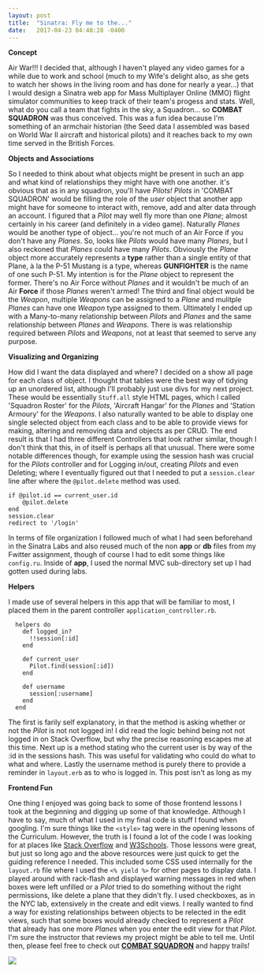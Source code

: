```yaml
---
layout: post
title:  "Sinatra: Fly me to the..."
date:   2017-04-23 04:48:28 -0400
---
```



**Concept**

Air War!!! I decided that, although I haven't played any video games for a while due to work and school (much to my Wife's delight also, as she gets to watch her shows in the living room and has done for nearly a year...) that I would design a Sinatra web app for Mass Multiplayer Online (MMO) flight simulator communities to keep track of their team's progess and stats. Well, what do you call a team that fights in the sky, a Squadron... so **COMBAT SQUADRON** was thus conceived. This was a fun idea because I'm something of an armchair historian (the Seed data I assembled was based on World War II aircraft and historical pilots) and it reaches back to my own time served in the British Forces.

**Objects and Associations**

So I needed to think about what objects might be present in such an app and what kind of relationships they might have with one another. it's obvious that as in any squadron, you'll have *Pilots!* *Pilots* in 'COMBAT SQUADRON' would be filling the role of the *user* object that another app might have for someone to interact with, remove, add and alter data through an account. I figured that a *Pilot* may well fly more than one *Plane*; almost certainly in his career (and definitely in a video game). Naturally *Planes* would be another type of object... you're not much of an Air Force if you don't have any *Planes*. So, looks like *Pilots* would have many *Planes*, but I also reckoned that *Planes* could have many *Pilots*. Obviously the *Plane* object more accurately represents a **type** rather than a single entity of that Plane, à la the P-51 Mustang is a type, whereas **GUNFIGHTER** is the name of one such P-51. My intention is for the *Plane* object to represent the former. There's no Air Force without *Planes* and it wouldn't be much of an Air **Force** if those *Planes* weren't armed! The third and final object would be the *Weapon*, multiple *Weapons* can be assigned to a *Plane* and mulitple *Planes* can have one *Weapon* type assigned to them. Ultimately I ended up with a Many-to-many relationship between *Pilots* and *Planes* and the same relationship between *Planes* and *Weapons*. There is was relationship required between *Pilots* and *Weapons*, not at least that seemed to serve any purpose.

**Visualizing and Organizing**

How did I want the data displayed and where? I decided on a show all page for each class of object. I thought that tables were the best way of tidying up an unordered list, although I'll probably just use divs for my next project. These would be essentially `Stuff.all` style HTML pages, which I called 'Squadron Roster' for the *Pilots*, 'Aircraft Hangar' for the *Planes* and 'Station Armoury' for the *Weapons*. I also naturally wanted to be able to display one single selected object from each class and to be able to provide views for making, altering and removing data and objects as per CRUD. The end result is that I had three different Controllers that look rather similar, though I don't think that this, in of itself is perhaps all that unusual. There were some notable differences though, for example using the session hash was crucial for the *Pilots* controller and for Logging in/out,  creating *Pilots* and even Deleting; where I eventually figured out that I needed to put a `session.clear` line after where the `@pilot.delete` method was used.

```      
if @pilot.id == current_user.id
	@pilot.delete
end
session.clear
redirect to '/login'
```

In terms of file organization I followed much of what I had seen beforehand in the Sinatra Labs and also reused much of the non **app** or **db** files from my Fwitter assignment, though of course I had to edit some things like `config.ru`. Inside of **app**, I used the normal MVC sub-directory set up I had gotten used during labs.

**Helpers**

I made use of several helpers in this app that will be familiar to most, I placed them in the parent controller `application_controller.rb`.

```
  helpers do
    def logged_in?
      !!session[:id]
    end

    def current_user
      Pilot.find(session[:id])
    end

    def username
      session[:username]
    end
  end
```

The first is farily self explanatory, in that the method is asking whether or not the *Pilot* is not not logged in! I did read the logic behind being not not logged in on Stack Overflow, but why the precise reasoning escapes me at this time. Next up is a method stating who the current user is by way of the :id in the sessions hash. This was useful for validating who could do what to what and where. Lastly the username method is purely there to provide a reminder in `layout.erb` as to who is logged in. This post isn't as long as my 

**Frontend Fun**

One thing I enjoyed was going back to some of those frontend lessons I took at the beginning and digging up some of that knowledge. Although I have to say, much of what I used in my final code is stuff I found when googling. I'm sure things like the `<style>` tag were in the opening lessons of the Curriculum. However, the truth is I found a lot of the code I was looking for at places like [Stack Overflow](http://stackoverflow.com/) and [W3Schools](https://www.w3schools.com/). Those lessons were great, but just so long ago and the above resources were just quick to get the guiding reference I needed. This included some CSS used internally for the `layout.rb` file where I used the `<% yield %>` for other pages to display data. I played around with rack-flash and displayed warning messages in red when boxes were left unfilled or a *Pilot* tried to do something without the right permissions, like delete a plane that they didn't fly. I used checkboxes, as in the NYC lab, extensively in the create and edit views. I really wanted to find a way for existing relationships between objects to be relected in the edit views, such that some boxes would already checked to represent a *Pilot* that already has one more *Planes* when you enter the edit view for that *Pilot*. I'm sure the instructor that reviews my project might be able to tell me. Until then, please feel free to check out [**COMBAT SQUADRON**](https://github.com/jonpstone/portfolio-project-sinatra-combat-squadron) and happy trails!

![](http://orig09.deviantart.net/3fa5/f/2015/171/a/f/2_by_roen911-d8y27xx.jpg)
